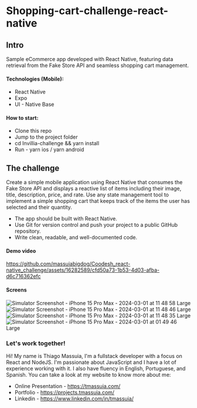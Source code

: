 # Shopping-cart-challenge-react-native

## Intro
Sample eCommerce app developed with React Native, featuring data retrieval from the Fake Store API and seamless shopping cart management.

#### Technologies (Mobile):
- React Native
- Expo
- UI - Native Base

#### How to start:
- Clone this repo
- Jump to the project folder
- cd Invillia-challenge && yarn install
- Run - yarn ios / yarn android

## The challenge
Create a simple mobile application using React Native that consumes the Fake Store API and
displays a reactive list of items including their image, title, description, price, and rate. Use any
state management tool to implement a simple shopping cart that keeps track of the items the
user has selected and their quantity.

- The app should be built with React Native.
- Use Git for version control and push your project to a public GitHub repository.
- Write clean, readable, and well-documented code.

#### Demo video
https://github.com/massuiabigdog/Coodesh_react-native_challenge/assets/16282589/cfd50a73-1b53-4d03-afba-d6c716362efc

#### Screens
![Simulator Screenshot - iPhone 15 Pro Max - 2024-03-01 at 11 48 58 Large](https://github.com/massuiabigdog/shopping-cart-challenge-react-native/assets/16282589/1ce382b1-8cab-4aec-a70f-eea2598fc2ff)
![Simulator Screenshot - iPhone 15 Pro Max - 2024-03-01 at 11 48 46 Large](https://github.com/massuiabigdog/shopping-cart-challenge-react-native/assets/16282589/725825e6-5e68-4bd0-a9c6-f28382e89d33)
![Simulator Screenshot - iPhone 15 Pro Max - 2024-03-01 at 11 48 35 Large](https://github.com/massuiabigdog/shopping-cart-challenge-react-native/assets/16282589/48f57efd-5cc3-4b9e-9435-351b0ca1dad0)
![Simulator Screenshot - iPhone 15 Pro Max - 2024-03-01 at 01 49 46 Large](https://github.com/massuiabigdog/shopping-cart-challenge-react-native/assets/16282589/9c0438bf-1276-44a3-a595-cfb8d91b4131)

### Let's work together! 

Hi! My name is Thiago Massuia, I'm a fullstack developer with a focus on React and NodeJS.
I'm passionate about JavaScript and I have a lot of experience working with it.
I also have fluency in English, Portuguese, and Spanish.
You can take a look at my website to know more about me:

- Online Presentation - https://tmassuia.com/
- Portfolio - https://projects.tmassuia.com/
- Linkedin - https://www.linkedin.com/in/tmassuia/
